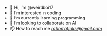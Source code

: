 - 👋 Hi, I’m @weirdboi17
- 👀 I’m interested in coding 
- 🌱 I’m currently learning programming 
- 💞️ I’m looking to collaborate on AI
- 📫 How to reach me *rabomatjuks@gmail.com*

<!---
weirdboi17/weirdboi17 is a ✨ special ✨ repository because its `README.md` (this file) appears on your GitHub profile.
You can click the Preview link to take a look at your changes.
--->
